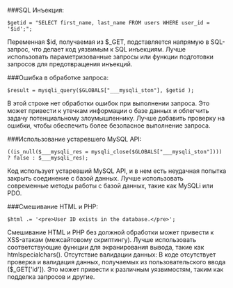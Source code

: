 ###SQL Инъекция:
```
$getid = "SELECT first_name, last_name FROM users WHERE user_id = '$id';";
```
Переменная $id, получаемая из $_GET, подставляется напрямую в SQL-запрос, что делает код уязвимым к SQL инъекциям. Лучше использовать параметризованные запросы или функции подготовки запросов для предотвращения инъекций.

###Ошибка в обработке запроса:
```
$result = mysqli_query($GLOBALS["___mysqli_ston"], $getid );
```
В этой строке нет обработки ошибок при выполнении запроса. Это может привести к утечкам информации о базе данных и облегчить задачу потенциальному злоумышленнику. Лучше добавить проверку на ошибки, чтобы обеспечить более безопасное выполнение запроса.

###Использование устаревшего MySQL API:
```
((is_null($___mysqli_res = mysqli_close($GLOBALS["___mysqli_ston"]))) ? false : $___mysqli_res);
```
Код использует устаревший MySQL API, и в нем есть неудачная попытка закрыть соединение с базой данных. Лучше использовать современные методы работы с базой данных, такие как MySQLi или PDO.

###Смешивание HTML и PHP:
```
$html .= '<pre>User ID exists in the database.</pre>';
```
Смешивание HTML и PHP без должной обработки может привести к XSS-атакам (межсайтовому скриптингу). Лучше использовать соответствующие функции для экранирования вывода, такие как htmlspecialchars().
Отсутствие валидации данных: В коде отсутствует проверка и валидация данных, получаемых из пользовательского ввода ($_GET['id']). Это может привести к различным уязвимостям, таким как подделка запросов и другие.

